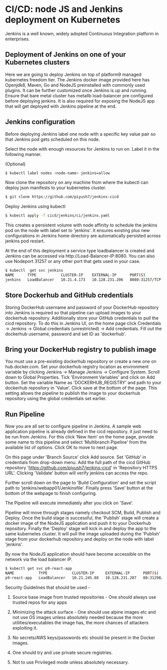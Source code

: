 # CI/CD: node JS and Jenkins deployment on Kubernetes

Jenkins is a well known, widely adopted Continuous Integration platform in enterprises.

## Deployment of Jenkins on one of your Kubernetes clusters
  Here we are going to deploy Jenkins on top of platform9 managed kubernetes freedom tier. The Jenkins docker image provided here has Openjdk8, Maven, Go and NodeJS preinstalled with commonly used plugins. It can be further customized once Jenkins is up and running. Ensure that bare metal cluster has metallb load-balancer pre configured before deploying jenkins. It is also required for exposing the NodeJS app that will get deployed with Jenkins pipeline at the end.

## Jenkins configuration
Before deploying Jenkins label one node with a specific key value pair so that Jenkins pod gets scheduled on this node.

Select the node with enough resources for Jenkins to run on. Label it in the following manner.

(Optional)
```bash
$ kubectl label nodes <node-name> jenkins=allow
```
Now clone the  repository on any machine from where the kubectl can deploy json manifests to your kubernetes cluster.

```bash
$ git clone https://github.com/piyush7/jenkins-cicd
```
Deploy Jenkins using kubectl
```bash
$ kubectl apply -f cicd/jenkins/ci/jenkins.yaml
```
This creates a persistent volume with node affinity to schedule the jenkins pod on the node with label set to 'jenkins'. It ensures existing plus new configurations in Jenkins home directory are automatically persisted across jenkins pod restart.

At the end of this deployment a service type loadbalancer is created and Jenkins can be accessed via http://Load-Balancer-IP:8080. You can also use Nodeport 31257 or any other port that gets used in your case.

```bash
$ kubectl  get svc jenkins
NAME      TYPE           CLUSTER-IP    EXTERNAL-IP      PORT(S)                          AGE
jenkins   LoadBalancer   10.21.4.173   10.128.231.206   8080:31257/TCP,50000:32492/TCP   59s
```

## Store Dockerhub and GitHub credentials
Storing DockerHub username and password of your DockerHub repository into Jenkins is required so that pipeline can upload images to your dockerhub repository. Additionally store your GitHub credentials to pull the cicd repository. To do this in Jenkins UI, on the home page click Credentials -> Jenkins -> Global credentials (unrestricted) -> Add credentials. Fill out the dockerhub username, password and set ID as 'dockerhub'.




## Bring your DockerHub registry to publish image
You must use a pre-existing dockerhub repository or create a new one on hub.docker.com. Set your dockerhub registry location as environment variable by clicking Jenkins -> Manage Jenkins -> Configure System. Scroll down to Global Properties. Tick 'Environment Variables' and click on Add button. Set the variable Name as 'DOCKERHUB_REGISTRY' and path to your dockerhub repository in 'Value'. Click save at the bottom of the page. This setting allows the pipeline to publish the image to your dockerhub repository using the global credentials set earlier.


## Run Pipeline
Now you are all set to configure pipeline in Jenkins. A sample web application pipeline is already defined in the cicd repository. it just need to be run from Jenkins. For this click ‘New Item’ on the home page,  provide some name to this pipeline and select ‘Multibranch Pipeline’ from the available list of options. Click OK to move to next page.


On this page under 'Branch Source' click Add source. Set 'GitHub' in credentials from drop-down menu. Add the full path of the cicd GitHub repository 'https://github.com/piyush7/jenkins-cicd' in 'Repository HTTPS URL'. Clicking 'Validate' button will verify jenkins can access the repo.


Further scroll down on the page to 'Build Configuration' and set the script path to 'jenkins/webapp01/Jenkinsfile'. Finally press 'Save' button at the bottom of the webpage to finish configuring.


The Pipeline will execute immediately after you click on 'Save'.


Pipeline will move through stages namely checkout SCM, Build, Publish and Deploy. Once the build stage is successful, the 'Publish' stage will create a docker image of the NodeJS application and push it to your Dockerhub repository. Finally the 'Deploy' stage will kick in and deploy the app to the same kubernetes cluster. It will pull the image uploaded during the 'Publish' stage from your dockerhub repository and deploy on the node with label 'jenkins'.


By now the NodeJS application should have become accessible on the network via the load balancer IP.

```bash
$ kubectl get svc p9-react-app
NAME           TYPE           CLUSTER-IP     EXTERNAL-IP      PORT(S)        AGE
p9-react-app   LoadBalancer   10.21.245.88   10.128.231.207   80:31298/TCP   13m
```




Security Guidelines that should be used -

1. Source base image from trusted repositories - One should always use trusted repos for any apps

2. Minimizing the attack surface - One should use alpine images etc and not use OS images unless absolutely needed because the more utilities/executables the image has, the more chances of attackers exploiting it.

3. No secrets/AWS keys/passwords etc should be present in the Docker images.

4. One should try and use private secure registries.

5. Not to use Privileged mode unless absolutely necessary. 
